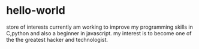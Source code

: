 # hello-world
store of interests
currently am working to improve my programming skills in C,python and also a beginner in javascript.
my interest is to become one of the the greatest hacker and technologist.
